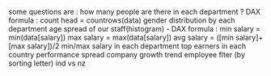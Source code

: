 some questions are :
how many people are there in each department ? DAX formula : count head = countrows(data)
gender distribution by each department 
age spread of our staff(histogram) - DAX formula : min salary = min(data[salary])  max salary = max(data[salary])  avg salary = ([min salary]+[max salary])/2
min/max salary in each department 
top earners in each country
performance spread
company growth trend
employee flter (by sorting letter)
ind vs nz
